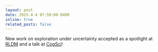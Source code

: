 ```yaml
---
layout: post
date: 2025-4-4 07:59:00-0400
inline: true
related_posts: false
---
```


New work on exploration under uncertainty accepted as a spotlight at [RLDM](https://rldm.org/) and a talk at [CogSci](https://cognitivesciencesociety.org/cogsci-2025/)!
